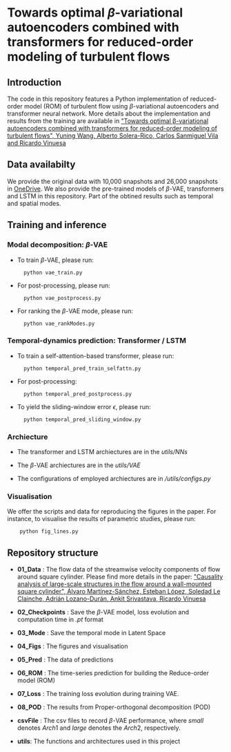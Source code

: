# Towards optimal $\beta$-variational autoencoders combined with transformers for reduced-order modeling of turbulent flows

## Introduction
The code in this repository features a Python implementation of reduced-order model (ROM) of turbulent flow using $\beta$-variational autoencoders and transformer neural network. More details about the implementation and results from the training are available in ["Towards optimal β-variational autoencoders combined with
transformers for reduced-order modeling of turbulent flows", Yuning Wang, Alberto Solera-Rico, Carlos Sanmiguel Vila and Ricardo Vinuesa](https://doi.org/10.1016/j.ijheatfluidflow.2023.109254)

## Data availabilty
We provide the original data with 10,000 snapshots and 26,000 snapshots in [OneDrive](https://kth-my.sharepoint.com/:f:/g/personal/yuningw_ug_kth_se/Ei5lrpgPJBJGrxByXtX1qpgBjTQVggi7pd0sluaGz6-IUg?e=8l7Y6k). We also provide the pre-trained models of $\beta$-VAE, transformers and LSTM in this repository. Part of the obtined results such as temporal and spatial modes.

## Training and inference
### Modal decomposition: $\beta$-VAE 
+ To train $\beta$-VAE, please run:

        python vae_train.py

+ For post-processing, please run:

        python vae_postprocess.py

+ For ranking the $\beta$-VAE mode, please run:

        python vae_rankModes.py

### Temporal-dynamics prediction: Transformer / LSTM
+ To train a self-attention-based transformer, please run: 

        python temporal_pred_train_selfattn.py

+ For post-processing: 

        python temporal_pred_postprocess.py 

+ To yield the sliding-window error $\epsilon$, please run: 

        python temporal_pred_sliding_window.py 

### Archiecture
+ The transformer and LSTM archiectures are in the *utils/NNs*

+ The $\beta$-VAE archiectures are in the *utils/VAE*

+ The configurations of employed archiectures are in */utils/configs.py*

### Visualisation 
We offer the scripts and data for reproducing the figures in the paper. For instance, to visualise the results of parametric studies, please run: 

        python fig_lines.py

## Repository structure
+ **01_Data**           : The flow data of the streamwise velocity components of flow around square cylinder. Please find more details in the paper: ["Causality analysis of large-scale structures in the flow around a wall-mounted square cylinder", Álvaro Martínez-Sánchez, Esteban López, Soledad Le Clainche, Adrián Lozano-Durán, Ankit Srivastava, Ricardo Vinuesa](https://doi.org/10.1017/jfm.2023.423)

+ **02_Checkpoints**    : Save the $\beta$-VAE model, loss evolution and computation time in *.pt* format

+ **03_Mode**           : Save the temporal mode in Latent Space

+ **04_Figs**           : The figures and visualisation

+ **05_Pred**           : The data of predictions

+ **06_ROM**            : The time-series prediction for 
building the Reduce-order model (ROM)

+ **07_Loss**           : The training loss evolution during training VAE. 

+ **08_POD**            : The results from Proper-orthogonal decomposition (POD) 

+ **csvFile**          : The csv files to record $\beta$-VAE performance, where *small* denotes $Arch1$ and *large* denotes the $Arch2$, respectively. 

+ **utils**: The functions and architectures used in this project